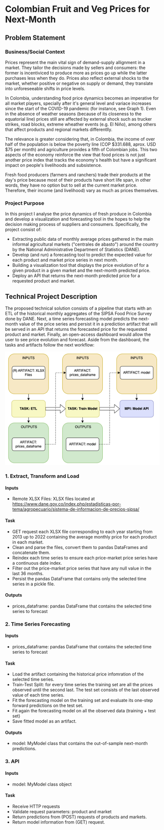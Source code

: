 # Colombian Fruit and Veg Prices for Next-Month
## Problem Statement
### Business/Social Context

Prices represent the main vital sign of demand-supply allignment in a market. They tailor the decisions made by sellers and consumers: the former is incentiviced to produce more as prices go up while the latter purchases less when they do. Prices also reflect external shocks to the market, whether positive or negative on supply or demand, they translate into unforeseeable shifts in price levels.

In Colombia, understanding food price dynamics becomes an imperative for all market players, specially after it's general level and variace increases since the start of the COVID-19 pandemic (for instance, see Graph 1). Even in the absence of weather seasons (because of its closeness to the equatorial line) prices still are affected by external shock such as trucker strikes, road blocks, extreme wheather events (e.g. El Niño), among others that affect products and regional markets differentlly.

The relevance is greater considering that, in Colombia, the income of over half of the population is below the poverty line (COP $331.688, aprox. USD $75 per month) and agriculture provides a fifth of Colombian jobs. This two aspects of the economy reinforce the view that food prices is not just another price index that tracks the economy's health but have a significant impact on people's livelihoods and subsistence. 

Fresh food producers (farmers and ranchers) trade their products at the day's price because most of their products have short life span, in other words, they have no option but to sell at the current market price. Therefore, their income (and livelihood) vary as much as prices themselves.

### Project Purpose

In this project I analyse the price dynamics of fresh produce in Colombia and develop a visualization and forecasting tool in the hopes to help the decision making process of suppliers and consumers. Specifically, the project consist of:
* Extracting public data of monthly average prices gathered in the main informal agricultural markets ("centrales de abasto") around the country by the National Administrative Department of Statistics (DANE). 
* Develop (and run) a forecasting tool to predict the expected value for each product and market price series in next month.
* Building a visualization tool that displays the price evolution of for a given product in a given market and the next-month predicted price.
* Deploy an API that returns the next-month predicted price for a requested product and market.

## Technical Project Description
The proposed technical solution consists of a pipeline that starts with an ETL of the historical monthly aggregates of the SIPSA Food Price Survey done by DANE. Next, a time series forecasting model predicts the next-month value of the price series and persist it in a prediction artifact that will be served in an API that returns the forecasted price for the requested product and market.
Finally, an open-access dashboard would allow the user to see price evolution and forecast. Aside from the dashboard, the tasks and artifacts follow the next workflow:


![taskflow](images/col_food_prices_taskflow.png)


### 1. Extract, Transform and Load
#### Inputs 
* Remote XLSX Files: XLSX files located at https://www.dane.gov.co/index.php/estadisticas-por-tema/agropecuario/sistema-de-informacion-de-precios-sipsa/

#### Task
* GET request each XLSX file corresponding to each year starting from 2013 up to 2022 containing the average monthly price for each product in each market.
* Clean and parse the files, convert them to pandas DataFrames and concatenate them.
* Reindex each time series to ensure each price-market price series have a continuous date index.
* Filter out the price-market price series that have any null value in the last 36 months.
* Persist the pandas DataFrame that contains only the selected time series in a pickle file.

#### Outputs
* prices_dataframe: pandas DataFrame that contains the selected time series to forecast

### 2. Time Series Forecasting
#### Inputs 
* prices_dataframe: pandas DataFrame that contains the selected time series to forecast

#### Task
* Load the artifact containing the historical price infomration of the selected time series.
* Train-Test Split: for every time series the training set are all the prices observed until the second last. The test set consists of the last observed value of each time series.
* Fit the forecasting model on the training set and evaluate its one-step forward predictions on the test set.
* Fit again the forecasting model on all the observed data (training + test set)
* Save fitted model as an artifact.

#### Outputs
* model: MyModel class that contains the out-of-sample next-month predictions.

### 3. API
#### Inputs 
* model: MyModel class object

#### Task
* Receive HTTP requests   
* Validate request parameters: product and market
* Return predictions from (POST) requests of products and markets.
* Return model information from (GET) request.